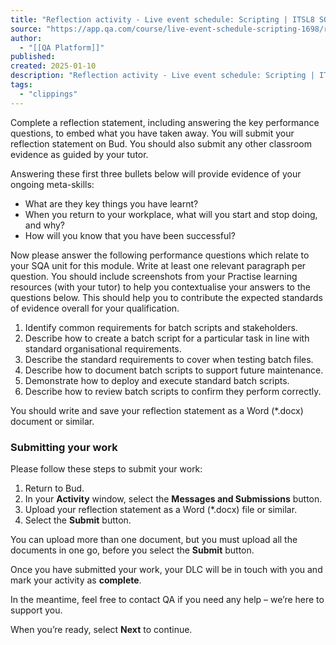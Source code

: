 ```yaml
---
title: "Reflection activity - Live event schedule: Scripting | ITSL8 SQ A3.2 | Lesson | QA Platform"
source: "https://app.qa.com/course/live-event-schedule-scripting-1698/reflection-activity-1725460570619/?context_id=12107&context_resource=lp"
author:
  - "[[QA Platform]]"
published:
created: 2025-01-10
description: "Reflection activity - Live event schedule: Scripting | ITSL8 SQ A3.2 | lesson from QA Platform. Start learning today with our digital training solutions."
tags:
  - "clippings"
---
```

Complete a reflection statement, including answering the key performance questions, to embed what you have taken away. You will submit your reflection statement on Bud. You should also submit any other classroom evidence as guided by your tutor.

Answering these first three bullets below will provide evidence of your ongoing meta-skills:

- What are they key things you have learnt?
- When you return to your workplace, what will you start and stop doing, and why?
- How will you know that you have been successful?

Now please answer the following performance questions which relate to your SQA unit for this module. Write at least one relevant paragraph per question. You should include screenshots from your Practise learning resources (with your tutor) to help you contextualise your answers to the questions below. This should help you to contribute the expected standards of evidence overall for your qualification.

1. Identify common requirements for batch scripts and stakeholders.
2. Describe how to create a batch script for a particular task in line with standard organisational requirements.
3. Describe the standard requirements to cover when testing batch files.
4. Describe how to document batch scripts to support future maintenance.
5. Demonstrate how to deploy and execute standard batch scripts.
6. Describe how to review batch scripts to confirm they perform correctly.

You should write and save your reflection statement as a Word (\*.docx) document or similar. 

### Submitting your work 

Please follow these steps to submit your work:   

1. Return to Bud.
2. In your **Activity** window, select the **Messages and Submissions** button.
3. Upload your reflection statement as a Word (\*.docx) file or similar.
4. Select the **Submit** button.

You can upload more than one document, but you must upload all the documents in one go, before you select the **Submit** button. 

Once you have submitted your work, your DLC will be in touch with you and mark your activity as **complete**. 

In the meantime, feel free to contact QA if you need any help – we’re here to support you.

When you’re ready, select **Next** to continue.